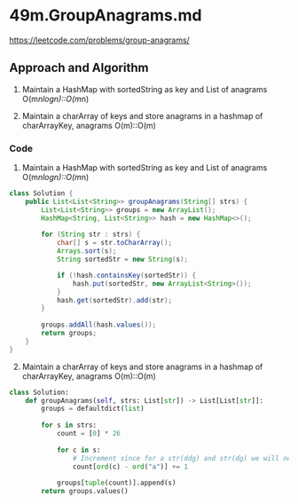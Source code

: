 # 49m.GroupAnagrams.md
https://leetcode.com/problems/group-anagrams/

## Approach and Algorithm
1. Maintain a HashMap with sortedString as key and List of anagrams O(m*nlogn)::O(m*n)

2. Maintain a charArray of keys and store anagrams in a hashmap of charArrayKey, anagrams O(m)::O(m)


### Code

1. Maintain a HashMap with sortedString as key and List of anagrams O(m*nlogn)::O(m*n)
```java
class Solution {
    public List<List<String>> groupAnagrams(String[] strs) {
        List<List<String>> groups = new ArrayList();
        HashMap<String, List<String>> hash = new HashMap<>();
        
        for (String str : strs) {
            char[] s = str.toCharArray();
            Arrays.sort(s);
            String sortedStr = new String(s);

            if (!hash.containsKey(sortedStr)) {
                hash.put(sortedStr, new ArrayList<String>());
            }
            hash.get(sortedStr).add(str);
        }
        
        groups.addAll(hash.values());
        return groups;
    }
}
```

2. Maintain a charArray of keys and store anagrams in a hashmap of charArrayKey, anagrams O(m)::O(m)
```python
class Solution:
    def groupAnagrams(self, strs: List[str]) -> List[List[str]]:
        groups = defaultdict(list)
        
        for s in strs:
            count = [0] * 26
            
            for c in s:
                # Increment since for a str(ddg) and str(dg) we will need different hash values
                count[ord(c) - ord("a")] += 1
            
            groups[tuple(count)].append(s)
        return groups.values()
```
